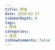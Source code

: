 ```yaml
---
title: 跨域
date: 2020-02-27
sidebarDepth: 0
tags:
- 跨域
categories:
- 面试
isShowComments: false
---
```





